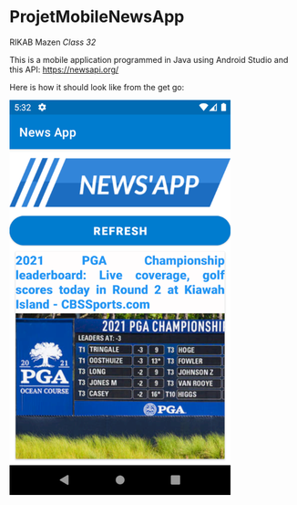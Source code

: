 # ProjetMobileNewsApp 

RIKAB Mazen *Class 32*

This is a mobile application programmed in Java using Android Studio and this API: https://newsapi.org/

Here is how it should look like from the get go:

<a href = "img/main_activityy.png"> <img src = "img/main_activityy.png" /> <a>
  
